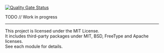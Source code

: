 [![Quality Gate Status](https://sonarcloud.io/api/project_badges/measure?project=enolgor_pdfsigner&metric=alert_status)](https://sonarcloud.io/summary/new_code?id=enolgor_pdfsigner)

TODO // Work in progress

----
This project is licensed under the MIT License.  
It includes third-party packages under MIT, BSD, FreeType and Apache licenses.  
See each module for details.